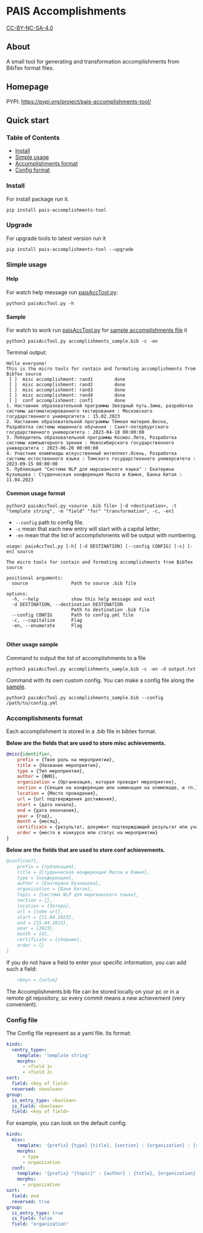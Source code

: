 # PAIS Accomplishments
[CC-BY-NC-SA-4.0](https://creativecommons.org/licenses/by-nc-sa/4.0/legalcode)

## About
A small tool for generating and transformation accomplishments from BibTex format files.

## Homepage
PYPI: https://pypi.org/project/pais-accomplishments-tool/

## Quick start

### Table of Contents
- [Install](#install)
- [Simple usage](#simple-usage)
- [Accomplishments format](#accomplishments-format)
- [Config format](#config-file)

### Install

For install package run it.
```shell
pip install pais-accomplishments-tool
```

### Upgrade
For upgrade tools to latest version run it
```shell
pip install pais-accomplishments-tool --upgrade
```

### Simple usage
#### Help
For watch help message run [paisAccTool.py](pais_accomplishments_tool/paisAccTool.py):
```shell
python3 paisAccTool.py -h
```

#### Sample
For watch to work run [paisAccTool.py](pais_accomplishments_tool/paisAccTool.py) for [sample accomplishments file](accomplishments_sample.bib) it
```shell
python3 paisAccTool.py accomplishments_sample.bib -c -en
```
Terminal output: 
```shell
Hello everyone!
This is the micro tools for contain and formating accomplishments from BibTex source
 [ ]  misc accomplishment: rand1        done
 [ ]  misc accomplishment: rand2        done
 [ ]  misc accomplishment: rand3        done
 [ ]  misc accomplishment: rand4        done
 [ ]  conf accomplishment: conf1        done
1. Наставник образовательной программы Звездный путь.Зима, разработка системы автоматизированного тестирования : Московского государственного университета : 15.02.2023
2. Наставник образовательной программы Тёмная материя.Весна, Разработка системы машинного обучения : Санкт-петербургского государственного университета : 2023-04-10 00:00:00
3. Победитель образовательной программы Космос.Лето, Разработка системы компьютерного зрения : Новосибирского государственного университета : 2023-06-20 00:00:00
4. Участник олимпиады искусственный интеллект.Осень, Разработка системы естественного языка : Томского государственного университета : 2023-09-15 00:00:00
5. Публикация "Система NLP для марсианского языка" : Екатерина Кузнецова : Студенческая конференция Масла и Камня, Банка Китая : 11.04.2023
```
#### Common usage format
```shell
python3 paisAccTool.py <source .bib file> [-d <destination>, -t "template string", -m "field" "for" "transformation", -c, -en]
```

- `--config` path to config file.
- `-c` mean that each new entry will start with a capital letter;
- `-en` mean that the list of accomplishments will be output with numbering.

```shell
usage: paisAccTool.py [-h] [-d DESTINATION] [--config CONFIG] [-c] [-en] source

The micro tools for contain and formating accomplishments from BibTex source

positional arguments:
  source                Path to source .bib file

options:
  -h, --help            show this help message and exit
  -d DESTINATION, --destination DESTINATION
                        Path to destination .bib file
  --config CONFIG       Path to config.yml file
  -c, --capitalize      Flag
  -en, --enumerate      Flag


```

#### Other usage sample
Command to output the list of accomplishments to a file
```shell
python3 paisAccTool.py accomplishments_sample.bib -c -en -d output.txt
```

Command with its own custom config. You can make a config file along the [sample](#config-file).
```shell
python3 paisAccTool.py accomplishments_sample.bib --config /path/to/config.yml
```

### Accomplishments format

Each accomplishment is stored in a .bib file in bibtex format.

**Below are the fields that are used to store misc achievements.**
```bibtex
@misc{identifier,
	prefix = {Твоя роль на мероприятии},
	title = {Название мероприятия},
	type = {Тип мероприятия},
	author = {ФИО},
	organization = {Организация, которая проводит мероприятие},
	section = {Секция на конференции или номинация на олимпиаде, и тп.},
	location = {Место проведения},
	url = {url подтверждения достижения},
	start = {дата начала},
	end = {дата окончания},
	year = {год},
	month = {месяц},
	certificate = {результат, документ подтверждающий результат или участие (диплом, ...)},
	order = {место в конкурсе или статус на мероприятии}
}
```
**Below are the fields that are used to store conf achievements.**
```bibtex
@conf{conf1,
	prefix = {публикация},
	title = {Студенческая конференция Масла и Камня},
	type = {конференция},
	author = {Екатерина Кузнецова},
	organization = {Банк Китая},
	topic = {Система NLP для марсианского языка},
	section = {},
	location = {Зотеро},
	url = {some url},
	start = {11.04.2023},
	end = {15.04.2023},
	year = {2023},
	month = {4},
	certificate = {сборник},
	order = {}
}
```
If you do not have a field to enter your specific information, you can add such a field:
```bibtex
    <key> = {value}
```
The Accomplishments.bib file can be stored locally on your pc or in a remote git repository, so every commit means a new achievement (very convenient).

### Config file
The Config file represent as a yaml file.
Its format:
```yaml
kinds:
  <entry_type>:
    template: 'template string'
    morphs:
      - <field 1>
      - <field 2>
sort:
  field: <key of field>
  reversed: <boolean>
group:
  is_entry_type: <boolean>
  is_field: <boolean>
  field: <key of field>
```
For example, you can look on the default config:
```yaml
kinds:
  misc:
    template: '{prefix} {type} {title}, {section} : {organization} : {start}'
    morphs:
      - type
      - organization
  conf:
    template: '{prefix} "{topic}" : {author} : {title}, {organization} : {start}'
    morphs:
      - organization
sort:
  field: end
  reversed: true
group:
  is_entry_type: true
  is_field: false
  field: "organization"
```
